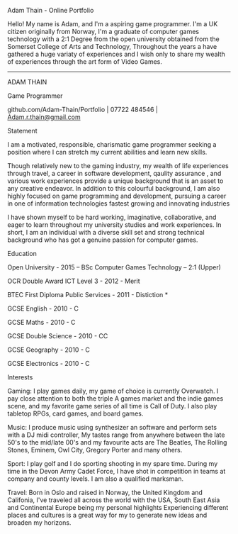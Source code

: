 Adam Thain - Online Portfolio

Hello! My name is Adam, and I'm a aspiring game programmer. I'm a UK citizen originally from Norway, I'm a graduate of computer games technology with a 2:1 Degree from the open university obtained from the Somerset College of Arts and Technology, Throughout the years a have gathered a huge variaty of experiences and I wish only to share my wealth of experiences through the art form of Video Games.

----------------------------------------------------------------------------------------------------------------------------------------
ADAM THAIN

Game Programmer

github.com/Adam-Thain/Portfolio | 07722 484546 | Adam.r.thain@gmail.com

Statement

I am a motivated, responsible, charismatic game programmer seeking a position where I can stretch my current abilities and learn new skills.

Though relatively new to the gaming industry, my wealth of life experiences through travel, a career in software development, qaulity assurance , and various work experiences provide a unique background that is an asset to any creative endeavor. In addition to this colourful background, I am also highly focused on game programming and development, pursuing a career in one of information technologies fastest growing and innovating industries

I have shown myself to be hard working, imaginative, collaborative, and eager to learn throughout my university studies and work experiences. In short, I am an individual with a diverse skill set and strong technical background who has got a genuine passion for computer games.

Education 

Open University - 2015 – BSc Computer Games Technology – 2:1 (Upper)

OCR Double Award ICT Level 3 - 2012 - Merit

BTEC First Diploma Public Services - 2011 - Distiction *

GCSE English - 2010 - C

GCSE Maths - 2010 - C

GCSE Double Science - 2010 - CC

GCSE Geography - 2010 - C

GCSE Electronics - 2010 - C

Interests 

Gaming: I play games daily, my game of choice is currently Overwatch. I pay close attention to both the triple A games market and the indie games scene, and my favorite game series of all time is Call of Duty. I also play tabletop RPGs, card games, and board games.

Music: I produce music using synthesizer an software and perform sets with a DJ midi controller, My tastes range from anywhere between the late 50's to the mid/late 00's and my favourite acts are The Beatles, The Rolling Stones, Eminem, Owl City, Gregory Porter and many others.

Sport: I play golf and I do sporting shooting in my spare time. During my time in the Devon Army Cadet Force, I have shot in competition in teams at company and county levels. I am also a qualified marksman.

Travel: Born in Oslo and raised in Norway, the United Kingdom and Califonia, I've traveled all across the world with the USA, South East Asia and Continental Europe being my personal highlights Experiencing different places and cultures is a great way for my to generate new ideas and broaden my horizons.
